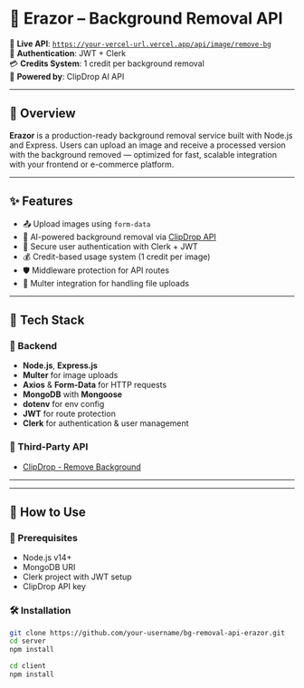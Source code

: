 # 🧼 Erazor – Background Removal API

🔗 **Live API**: [`https://your-vercel-url.vercel.app/api/image/remove-bg`](#)  
🔐 **Authentication**: JWT + Clerk  
💳 **Credits System**: 1 credit per background removal  
🧠 **Powered by**: ClipDrop AI API

---

## 📌 Overview

**Erazor** is a production-ready background removal service built with Node.js and Express. Users can upload an image and receive a processed version with the background removed — optimized for fast, scalable integration with your frontend or e-commerce platform.

---

## ✨ Features

- 📤 Upload images using `form-data`
- 🧠 AI-powered background removal via [ClipDrop API](https://clipdrop.co/apis/remove-background)
- 🔐 Secure user authentication with Clerk + JWT
- 💰 Credit-based usage system (1 credit per image)
- 🛡️ Middleware protection for API routes
- 📁 Multer integration for handling file uploads

---

## 🧰 Tech Stack

### 🚀 Backend
- **Node.js**, **Express.js**
- **Multer** for image uploads
- **Axios** & **Form-Data** for HTTP requests
- **MongoDB** with **Mongoose**
- **dotenv** for env config
- **JWT** for route protection
- **Clerk** for authentication & user management

### 🤖 Third-Party API
- [ClipDrop - Remove Background](https://clipdrop.co/apis/remove-background)

---


---

## 🧪 How to Use

### 🔁 Prerequisites
- Node.js v14+
- MongoDB URI
- Clerk project with JWT setup
- ClipDrop API key

### 🛠️ Installation

```bash
git clone https://github.com/your-username/bg-removal-api-erazor.git
cd server
npm install

cd client
npm install


